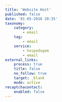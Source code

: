 ```yaml
---
title: 'Website Host'
published: false
date: '01-05-2016 20:35'
taxonomy:
    category:
        - email
    tag:
        - email
    service:
        - hospedagem
        - email
external_links:
    process: true
    title: false
    no_follow: true
    target: _blank
    mode: active
recaptchacontact:
    enabled: false
---
```


